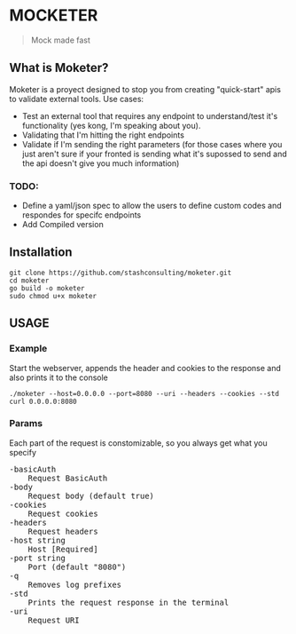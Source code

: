 # MOCKETER
> Mock made fast

## What is Moketer?
Moketer is a proyect designed to stop you from creating "quick-start" apis to validate external tools.
Use cases:
- Test an external tool that requires any endpoint to understand/test it's functionality (yes kong, I'm speaking about you).
- Validating that I'm hitting the right endpoints
- Validate if I'm sending the right parameters (for those cases where you just aren't sure if your fronted is sending what it's supossed to send and the api doesn't give you much information)

### TODO:
- Define a yaml/json spec to allow the users to define custom codes and respondes for specifc endpoints
- Add Compiled version

## Installation
```
git clone https://github.com/stashconsulting/moketer.git
cd moketer
go build -o moketer
sudo chmod u+x moketer
```

## USAGE

### Example
Start the webserver, appends the header and cookies to the response and also prints it to the console <br/>
```
./moketer --host=0.0.0.0 --port=8080 --uri --headers --cookies --std
curl 0.0.0.0:8080
```

### Params
Each part of the request is constomizable, so you always get what you specify

<pre>
-basicAuth
    Request BasicAuth
-body
    Request body (default true)
-cookies
    Request cookies
-headers
    Request headers
-host string
    Host [Required]
-port string
    Port (default "8080")
-q
    Removes log prefixes
-std
    Prints the request response in the terminal
-uri
    Request URI
</pre>
